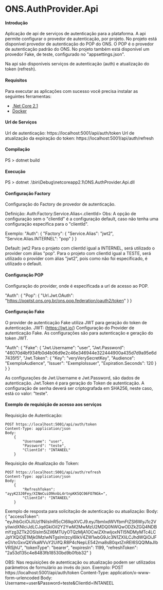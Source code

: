 # ONS.AuthProvider.Api

#### Introdução
Aplicação de api de serviços de autenticação para a plataforma.
A api permite configurar o provedor de autenticação, por projeto. 
No projeto está disponível provedor de autenticação do POP do ONS. 
O POP é o provedor de autenticação padrão do ONS.
No projeto também está disponível um provedor Fake, de teste, configurado no "appsettings.json".

Na api são disponíveis serviços de autenticação (auth) e atualização do token (refresh).


#### Requisitos

Para executar as aplicações com sucesso você precisa instalar as seguintes ferramentas:
* [.Net Core 2.1](https://www.microsoft.com/net/download/windows)
* [Docker](https://www.docker.com/)


#### Url de Serviços

Url de autenticação: https://localhost:5001/api/auth/token
Url de atualização da expiração do token: https://localhost:5001/api/auth/refresh


#### Compilação 

PS > dotnet build 


#### Execução 

PS > dotnet .\bin\Debug\netcoreapp2.1\ONS.AuthProvider.Api.dll  


#### Configuração Factory

Configuração do Factory de provedor de autenticação.

Definição: Auth:Factory:Service.Alias<.clientId>
Obs: A opção de configuração sem o "clientId" é a configuração default, 
caso não tenha uma configuração específica para o "clientId".

Exemplo: 
  "Auth": {
      "Factory": {
        "Service.Alias": "jwt2",
        "Service.Alias.INTERNEL": "pop"
      }
  }


Default: jwt2
Para o projeto com clientId igual a INTERNEL, será utilizado o provider com álias "pop".
Para o projeto com clientId igual a TESTE, será utilizado o provider com álias "jwt2", pois como não foi especificado, é utilizado o default.


#### Configuração POP

Configuração do provider, onde é especificada a url de acesso ao POP.

  "Auth": {
      "Pop": {
        "Url.Jwt.OAuth": "https://poptst.ons.org.br/ons.pop.federation/oauth2/token"
      }
  }


#### Configuração Fake

O provider de autenticação Fake utiliza JWT para geração do token de autenticação. JWT: (https://jwt.io/)
Configuração do Provider de autenticação Fake. As configurações são para autenticação e geração do token JWT.

  "Auth": {
      "Fake": {
        "Jwt.Username": "user",
        "Jwt.Password": "46070d4bf934fb0d4b06d9e2c46e346944e322444900a435d7d9a95e6d7435f5",
        "Jwt.Token": {
          "Key": "veryVerySecretKey",
          "Audience": "ExemploAudience",
          "Issuer": "ExemploIssuer",
          "Expiration.Seconds": 120
        }
      }
  }

As configurações de Jwt.Username e Jwt.Password, são dados de autenticação. Jwt.Token é para geração do Token de autenticação. A configuração de senha deverá ser criptografada em SHA256, neste caso, está co valor: "teste".


#### Exemplo de requisição de acesso aos serviços

Requisição de Autenticação:

    POST https://localhost:5001/api/auth/token 
    Content-Type: application/json
    Body:
        {
            "Username": "user", 
            "Password": "teste", 
            "ClientId": "INTANEEL"
        }

Requisição de Atualização do Token:

    POST https://localhost:5001/api/auth/refresh 
    Content-Type: application/json
    Body:
        {
            "RefreshToken": "ayyK23J0Fey/XINmCuiO9knbL4rtnpKK5QC06FO7NGk=", 
            "ClientId": "INTANEEL"
        }    

Exemplo de resposta para solicitação de autenticação ou atualização:
    Body:    
        {
            "accessToken": "eyJhbGciOiJIUzI1NiIsInR5cCI6IkpXVCJ9.eyJ1bmlxdWVfbmFtZSI6WyJ1c2VyIiwidXNlciJdLCJqdGkiOiI2Y2YwM2MwMzU2MDQ0NWQwODZkZGQ4NDBmYzg3ZTk2OSIsIm5iZiI6MTUyOTQzMjA1OCwiZXhwIjoxNTI5NDMyMTc4LCJpYXQiOjE1Mjk0MzIwNTgsImlzcyI6IkV4ZW1wbG9Jc3N1ZXIiLCJhdWQiOiJFeGVtcGxvQXVkaWVuY2UifQ.R8P4cNepLE542ma8sB0qxtZnREI6SQQlMaJIbVRSjhU",
            "tokenType": "bearer",
            "expiresIn": 1199,
            "refreshToken": "2a53d135c4e8483fb18530bd9b0fbb32"
        }

OBS: Nas requisições de autenticação ou atualização podem ser utilizados parâmetros de formulário ao invés do json.
Exemplo: 
    POST https://localhost:5001/api/auth/token
    Content-Type: application/x-www-form-urlencoded
    Body: Username=user&Password=teste&ClientId=INTANEEL
    